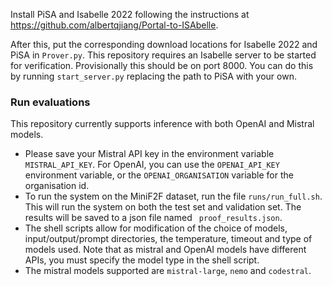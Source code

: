 Install PiSA and Isabelle 2022 following the instructions at https://github.com/albertqjiang/Portal-to-ISAbelle.

After this, put the corresponding download locations for Isabelle 2022 and PiSA in `Prover.py`.
This repository requires an Isabelle server to be started for verification. Provisionally this should be on port 8000. You can do this by running `start_server.py` replacing the path to
PiSA with your own.

### Run evaluations
This repository currently supports inference with both OpenAI and Mistral models.

- Please save your Mistral API key in the environment variable `MISTRAL_API_KEY`. For OpenAI, you can
    use the `OPENAI_API_KEY` environment variable, or the `OPENAI_ORGANISATION` variable for the organisation id.
- To run the system on the MiniF2F dataset, run the file `runs/run_full.sh`. This will run the system on both the test set and validation set. The results will be saved to a json file named ` proof_results.json`.
- The shell scripts allow for modification of the choice of models, input/output/prompt directories, the temperature, timeout and type of models used. Note that as mistral and OpenAI models have different APIs, you must specify the model type in the shell script.
- The mistral models supported are `mistral-large`, `nemo` and `codestral`.
